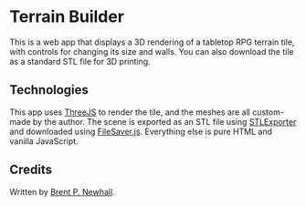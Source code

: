 # Terrain Builder

This is a web app that displays a 3D rendering of a tabletop RPG terrain tile,
with controls for changing its size and walls. You can also download the tile as
a standard STL file for 3D printing.

## Technologies

This app uses [ThreeJS](https://threejs.org) to render the tile, and the
meshes are all custom-made by the author. The scene is exported as an STL file
using [STLExporter](https://github.com/atnartur/three-STLexporter) and
downloaded using [FileSaver.js](http://purl.eligrey.com/github/FileSaver.js).
Everything else is pure HTML and vanilla JavaScript.

## Credits

Written by [Brent P. Newhall](http://brentnewhall.com).